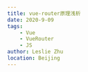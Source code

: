 ```yaml
---
title: vue-router原理浅析
date: 2020-9-09
tags: 
    - Vue
    - VueRouter
    - JS
author: Leslie Zhu
location: Beijing
---
```

